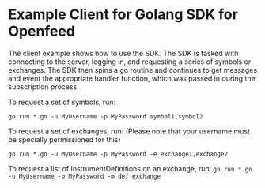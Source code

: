 # Example Client for Golang SDK for Openfeed

The client example shows how to use the SDK. The SDK is tasked with connecting to the server, logging in, and requesting a series of symbols or exchanges. The SDK then spins a go routine and continues to get messages and event the appropriate handler function, which was passed in during the subscription process.

To request a set of symbols, run:

`go run *.go -u MyUsername -p MyPassword symbol1,symbol2`


To request a set of exchanges, run: (Please note that your username must be specially permissioned for this)

`go run *.go -u MyUsername -p MyPassword -e exchange1,exchange2`

To request a list of InstrumentDefinitions on an exchange, run:
`go run *.go -u MyUsername -p MyPassword -m def exchange`
